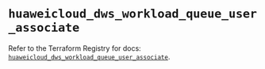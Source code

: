 # `huaweicloud_dws_workload_queue_user_associate`

Refer to the Terraform Registry for docs: [`huaweicloud_dws_workload_queue_user_associate`](https://registry.terraform.io/providers/huaweicloud/huaweicloud/1.71.1/docs/resources/dws_workload_queue_user_associate).
